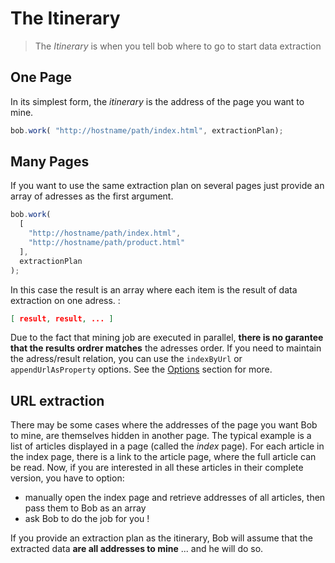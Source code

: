 

# The Itinerary

> The *Itinerary* is when you tell bob where to go to start data extraction

## One Page

In its simplest form, the *itinerary* is the address of the page you want to mine.

```js
bob.work( "http://hostname/path/index.html", extractionPlan);
```

## Many Pages

If you want to use the same extraction plan on several pages just provide an array of adresses as the first argument.

```js
bob.work(
  [
    "http://hostname/path/index.html",
    "http://hostname/path/product.html"
  ],
  extractionPlan
);
```

In this case the result is an array where each item is the result of data extraction on one adress.  :

```json
[ result, result, ... ]
```

Due to the fact that mining job are executed in parallel, **there is no garantee that the results ordrer matches** the adresses order. If you need to maintain the adress/result relation, you can use the `indexByUrl` or `appendUrlAsProperty` options. See the [Options](./options.md) section for more.

## URL extraction

There may be some cases where the addresses of the page you want Bob to mine, are themselves hidden in another page. The typical example is a list of articles displayed in a page (called the *index* page). For each article in the index page, there is a link to the article page, where the full article can be read. Now, if you are interested in all these articles in their complete version, you have to option:
- manually open the index page and retrieve addresses of all articles, then pass them to Bob as an array 
- ask Bob to do the job for you !

If you provide an extraction plan as the itinerary, Bob will assume that the extracted data **are all addresses to mine** ... and he will do so.
